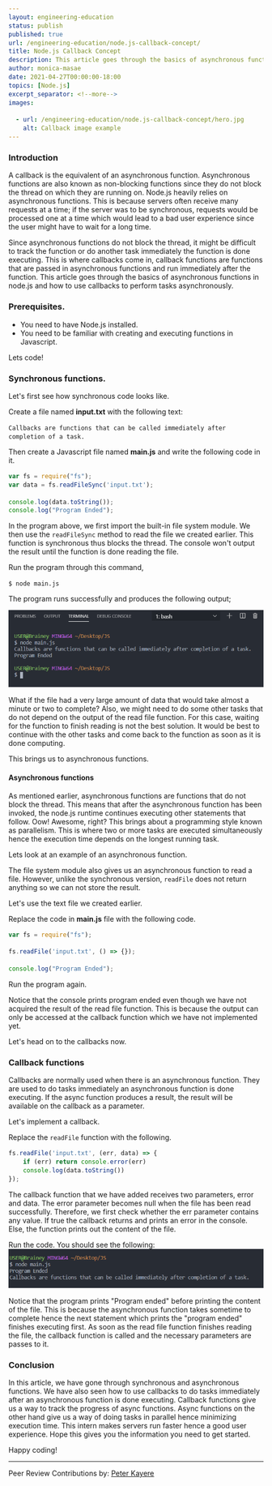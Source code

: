 ```yaml
---
layout: engineering-education
status: publish
published: true
url: /engineering-education/node.js-callback-concept/
title: Node.js Callback Concept
description: This article goes through the basics of asynchronous functions in node.js and how to use callbacks to perform tasks asynchronously. Callbacks are functions that are executed immediately an asynchronous function is done executing. 
author: monica-masae
date: 2021-04-27T00:00:00-18:00
topics: [Node.js]
excerpt_separator: <!--more-->
images:

  - url: /engineering-education/node.js-callback-concept/hero.jpg
    alt: Callback image example
---
```

### Introduction
A callback is the equivalent of an asynchronous function. Asynchronous functions are also known as non-blocking functions since they do not block the thread on which they are running on. Node.js heavily relies on asynchronous functions. This is because servers often receive many requests at a time; if the server was to be synchronous, requests would be processed one at a time which would lead to a bad user experience since the user might have to wait for a long time.
<!--more-->
Since asynchronous functions do not block the thread, it might be difficult to track the function or do another task immediately the function is done executing. This is where callbacks come in, callback functions are functions that are passed in asynchronous functions and run immediately after the function. This article goes through the basics of asynchronous functions in node.js and how to use callbacks to perform tasks asynchronously.

### Prerequisites.
- You need to have Node.js installed.
- You need to be familiar with creating and executing functions in Javascript.

Lets code!

### Synchronous functions.
Let's first see how synchronous code looks like.

Create a file named **input.txt** with the following text:

``Callbacks are functions that can be called immediately after completion of a task.``

Then create a Javascript file named **main.js** and write the following code in it. 

```Javascript
var fs = require("fs");
var data = fs.readFileSync('input.txt');

console.log(data.toString());
console.log("Program Ended");
```
In the program above, we first import the built-in file system module. We then use the `readFileSync` method to read the file we created earlier. This function is synchronous thus blocks the thread. The console won't output the result until the function is done reading the file.

Run the program through this command,

``$ node main.js``

The program runs successfully and produces the following output;

![Output](output1.png)

What if the file had a very large amount of data that would take almost a minute or two to complete? Also, we might need to do some other tasks that do not depend on the output of the read file function. For this case, waiting for the function to finish reading is not the best solution. It would be best to continue with the other tasks and come back to the function as soon as it is done computing. 

This brings us to asynchronous functions.

#### Asynchronous functions
As mentioned earlier, asynchronous functions are functions that do not block the thread. This means that after the asynchronous function has been invoked, the node.js runtime continues executing other statements that follow. Oow! Awesome, right? This brings about a programming style known as parallelism. This is where two or more tasks are executed simultaneously hence the execution time depends on the longest running task.

Lets look at an example of an asynchronous function.

The file system module also gives us an asynchronous function to read a file. However, unlike the synchronous version, `readFile` does not return anything so we can not store the result.

Let's use the text file we created earlier.

Replace the code in **main.js** file with the following code.

```Javascript
var fs = require("fs");

fs.readFile('input.txt', () => {});

console.log("Program Ended");
```
Run the program again.

Notice that the console prints program ended even though we have not acquired the result of the read file function. This is because the output can only be accessed at the callback function which we have not implemented yet.

Let's head on to the callbacks now.

### Callback functions
Callbacks are normally used when there is an asynchronous function. They are used to do tasks immediately an asynchronous function is done executing. If the async function produces a result, the result will be available on the callback as a parameter.

Let's implement a callback.

Replace the `readFile` function with the following.

```Javascript
fs.readFile('input.txt', (err, data) => {
	if (err) return console.error(err)
	console.log(data.toString())
});
```

The callback function that we have added receives two parameters, error and data. The error parameter becomes null when the file has been read successfully. Therefore, we first check whether the err parameter contains any value. If true the callback returns and prints an error in the console. Else, the function prints out the content of the file.

Run the code. You should see the following:
![Output](output2.PNG)

Notice that the program prints "Program ended" before printing the content of the file. This is because the asynchronous function takes sometime to complete hence the next statement which prints the "program ended" finishes executing first. As soon as the read file function finishes reading the file, the callback function is called and the necessary parameters are passes to it.

### Conclusion
In this article, we have gone through synchronous and asynchronous functions. We have also seen how to use callbacks to do tasks immediately after an asynchronous function is done executing. Callback functions give us a way to track the progress of async functions. Async functions on the other hand give us a way of doing tasks in parallel hence minimizing execution time. This intern makes servers run faster hence a good user experience. Hope this gives you the information you need to get started.

Happy coding!

---
Peer Review Contributions by: [Peter Kayere](/engineering-education/authors/peter-kayere/)
